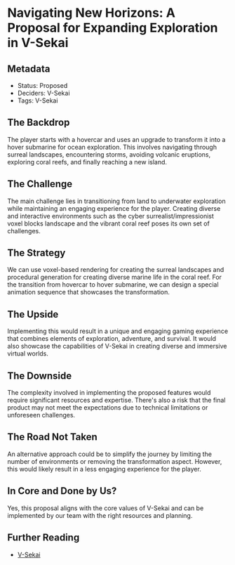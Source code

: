 # Navigating New Horizons: A Proposal for Expanding Exploration in V-Sekai

## Metadata

- Status: Proposed
- Deciders: V-Sekai
- Tags: V-Sekai

## The Backdrop

The player starts with a hovercar and uses an upgrade to transform it into a hover submarine for ocean exploration. This involves navigating through surreal landscapes, encountering storms, avoiding volcanic eruptions, exploring coral reefs, and finally reaching a new island.

## The Challenge

The main challenge lies in transitioning from land to underwater exploration while maintaining an engaging experience for the player. Creating diverse and interactive environments such as the cyber surrealist/impressionist voxel blocks landscape and the vibrant coral reef poses its own set of challenges.

## The Strategy

We can use voxel-based rendering for creating the surreal landscapes and procedural generation for creating diverse marine life in the coral reef. For the transition from hovercar to hover submarine, we can design a special animation sequence that showcases the transformation.

## The Upside

Implementing this would result in a unique and engaging gaming experience that combines elements of exploration, adventure, and survival. It would also showcase the capabilities of V-Sekai in creating diverse and immersive virtual worlds.

## The Downside

The complexity involved in implementing the proposed features would require significant resources and expertise. There's also a risk that the final product may not meet the expectations due to technical limitations or unforeseen challenges.

## The Road Not Taken

An alternative approach could be to simplify the journey by limiting the number of environments or removing the transformation aspect. However, this would likely result in a less engaging experience for the player.

## In Core and Done by Us?

Yes, this proposal aligns with the core values of V-Sekai and can be implemented by our team with the right resources and planning.

## Further Reading

- [V-Sekai](https://github.com/v-sekai/)